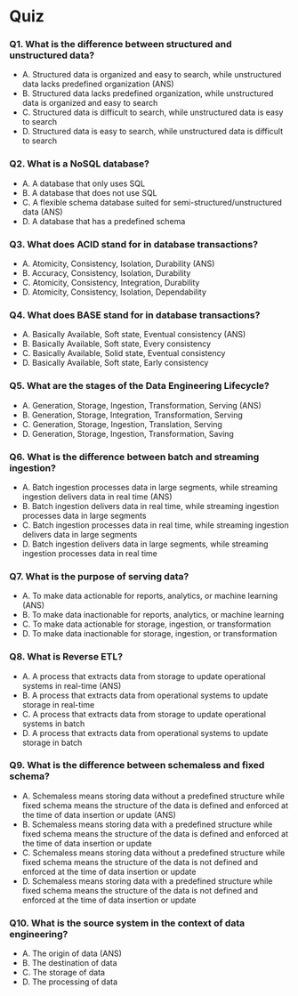 # Quiz

### Q1. What is the difference between structured and unstructured data?

- A. Structured data is organized and easy to search, while unstructured data lacks predefined organization (ANS)
- B. Structured data lacks predefined organization, while unstructured data is organized and easy to search
- C. Structured data is difficult to search, while unstructured data is easy to search
- D. Structured data is easy to search, while unstructured data is difficult to search

### Q2. What is a NoSQL database?

- A. A database that only uses SQL
- B. A database that does not use SQL
- C. A flexible schema database suited for semi-structured/unstructured data (ANS)
- D. A database that has a predefined schema

### Q3. What does ACID stand for in database transactions?

- A. Atomicity, Consistency, Isolation, Durability (ANS)
- B. Accuracy, Consistency, Isolation, Durability
- C. Atomicity, Consistency, Integration, Durability
- D. Atomicity, Consistency, Isolation, Dependability

### Q4. What does BASE stand for in database transactions?

- A. Basically Available, Soft state, Eventual consistency (ANS)
- B. Basically Available, Soft state, Every consistency
- C. Basically Available, Solid state, Eventual consistency
- D. Basically Available, Soft state, Early consistency

### Q5. What are the stages of the Data Engineering Lifecycle?

- A. Generation, Storage, Ingestion, Transformation, Serving (ANS)
- B. Generation, Storage, Integration, Transformation, Serving
- C. Generation, Storage, Ingestion, Translation, Serving
- D. Generation, Storage, Ingestion, Transformation, Saving

### Q6. What is the difference between batch and streaming ingestion?

- A. Batch ingestion processes data in large segments, while streaming ingestion delivers data in real time (ANS)
- B. Batch ingestion delivers data in real time, while streaming ingestion processes data in large segments
- C. Batch ingestion processes data in real time, while streaming ingestion delivers data in large segments
- D. Batch ingestion delivers data in large segments, while streaming ingestion processes data in real time

### Q7. What is the purpose of serving data?

- A. To make data actionable for reports, analytics, or machine learning (ANS)
- B. To make data inactionable for reports, analytics, or machine learning
- C. To make data actionable for storage, ingestion, or transformation
- D. To make data inactionable for storage, ingestion, or transformation

### Q8. What is Reverse ETL?

- A. A process that extracts data from storage to update operational systems in real-time (ANS)
- B. A process that extracts data from operational systems to update storage in real-time
- C. A process that extracts data from storage to update operational systems in batch 
- D. A process that extracts data from operational systems to update storage in batch

### Q9. What is the difference between schemaless and fixed schema?

- A. Schemaless means storing data without a predefined structure while fixed schema means the structure of the data is defined and enforced at the time of data insertion or update (ANS)
- B. Schemaless means storing data with a predefined structure while fixed schema means the structure of the data is defined and enforced at the time of data insertion or update
- C. Schemaless means storing data without a predefined structure while fixed schema means the structure of the data is not defined and enforced at the time of data insertion or update
- D. Schemaless means storing data with a predefined structure while fixed schema means the structure of the data is not defined and enforced at the time of data insertion or update

### Q10. What is the source system in the context of data engineering?

- A. The origin of data (ANS)
- B. The destination of data
- C. The storage of data
- D. The processing of data
